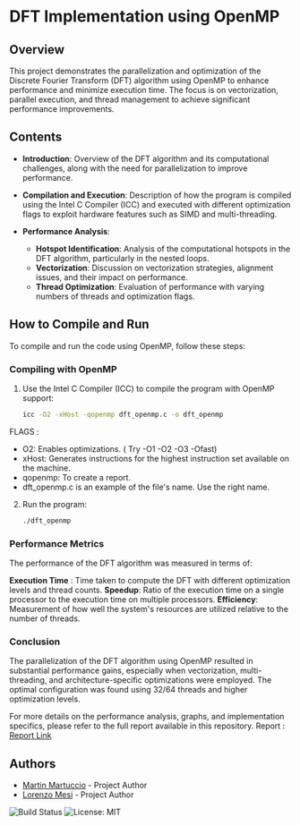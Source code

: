 # DFT Implementation using OpenMP

## Overview

This project demonstrates the parallelization and optimization of the Discrete Fourier Transform (DFT) algorithm using OpenMP to enhance performance and minimize execution time. The focus is on vectorization, parallel execution, and thread management to achieve significant performance improvements.

## Contents

- **Introduction**: Overview of the DFT algorithm and its computational challenges, along with the need for parallelization to improve performance.
  
- **Compilation and Execution**: Description of how the program is compiled using the Intel C Compiler (ICC) and executed with different optimization flags to exploit hardware features such as SIMD and multi-threading.

- **Performance Analysis**:
  - **Hotspot Identification**: Analysis of the computational hotspots in the DFT algorithm, particularly in the nested loops.
  - **Vectorization**: Discussion on vectorization strategies, alignment issues, and their impact on performance.
  - **Thread Optimization**: Evaluation of performance with varying numbers of threads and optimization flags.

## How to Compile and Run

To compile and run the code using OpenMP, follow these steps:

### Compiling with OpenMP
1. Use the Intel C Compiler (ICC) to compile the program with OpenMP support:
   ```bash
   icc -O2 -xHost -qopenmp dft_openmp.c -o dft_openmp

FLAGS : 
  - O2: Enables optimizations. ( Try -O1 -O2 -O3 -Ofast)
  - xHost: Generates instructions for the highest instruction set available on the machine.
  - qopenmp: To create a report.
  - dft_openmp.c is an example of the file's name. Use the right name.

2. Run the program:
   ```bash
   ./dft_openmp

### Performance Metrics
The performance of the DFT algorithm was measured in terms of:

**Execution Time** : Time taken to compute the DFT with different optimization levels and thread counts.
**Speedup**: Ratio of the execution time on a single processor to the execution time on multiple processors.
**Efficiency**: Measurement of how well the system's resources are utilized relative to the number of threads.

### Conclusion
The parallelization of the DFT algorithm using OpenMP resulted in substantial performance gains, especially when vectorization, multi-threading, and architecture-specific optimizations were employed. The optimal configuration was found using 32/64 threads and higher optimization levels.

For more details on the performance analysis, graphs, and implementation specifics, please refer to the full report available in this repository. Report : [Report Link](HPC_DFT.pdf)

## Authors
- [Martin Martuccio](https://github.com/Martin-Martuccio) - Project Author
- [Lorenzo Mesi](https://github.com/LorenzoMesi) - Project Author

![Build Status](https://img.shields.io/badge/build-passing-brightgreen)
![License: MIT](https://img.shields.io/badge/License-MIT-yellow.svg)


